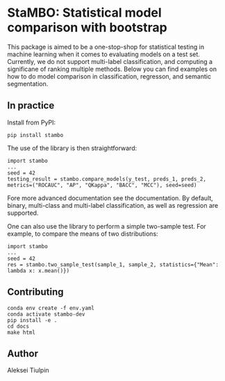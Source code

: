 # StaMBO: Statistical model comparison with bootstrap 

This package is aimed to be a one-stop-shop for statistical testing in machine learning when it comes to evaluating models on a test set. Currently, we do not support multi-label classification, and computing a significane of ranking multiple methods. Below you can find examples on how to do model comparison in classification, regresson, and semantic segmentation.

## In practice
Install from PyPI:
```
pip install stambo
```

The use of the library is then straightforward:
```
import stambo
...
seed = 42
testing_result = stambo.compare_models(y_test, preds_1, preds_2, metrics=("ROCAUC", "AP", "QKappa", "BACC", "MCC"), seed=seed)
```

Fore more advanced documentation see the documentation. By default, binary, multi-class and multi-label classification, as well as regression are supported.

One can also use the library to perform a simple two-sample test. For example, to compare the means of two distributions:
```
import stambo
...
seed = 42
res = stambo.two_sample_test(sample_1, sample_2, statistics={"Mean": lambda x: x.mean()})
```


## Contributing

```
conda env create -f env.yaml
conda activate stambo-dev
pip install -e .
cd docs
make html
```

## Author
Aleksei Tiulpin

